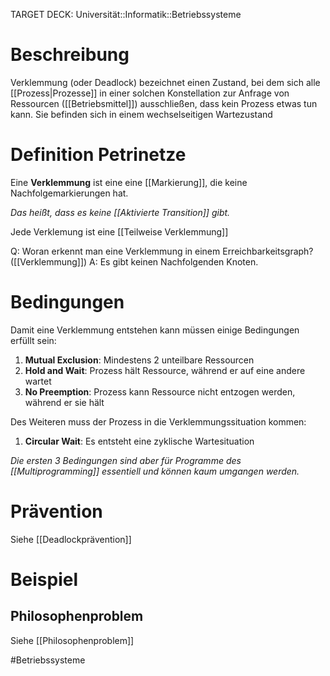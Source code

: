 TARGET DECK: Universität::Informatik::Betriebssysteme

# Beschreibung
Verklemmung (oder Deadlock) bezeichnet einen Zustand, bei dem sich alle [[Prozess|Prozesse]] in einer solchen Konstellation zur Anfrage von Ressourcen ([[Betriebsmittel]]) ausschließen, dass kein Prozess etwas tun kann.
Sie befinden sich in einem wechselseitigen Wartezustand



# Definition Petrinetze
Eine **Verklemmung** ist eine eine [[Markierung]], die keine Nachfolgemarkierungen hat.

*Das heißt, dass es keine [[Aktivierte Transition]] gibt.*

Jede Verklemung ist eine [[Teilweise Verklemmung]]

Q: Woran erkennt man eine Verklemmung in einem Erreichbarkeitsgraph? ([[Verklemmung]])
A: Es gibt keinen Nachfolgenden Knoten.
<!--ID: 1642897215651-->



# Bedingungen
Damit eine Verklemmung entstehen kann müssen einige Bedingungen erfüllt sein:
1. **Mutual Exclusion**: Mindestens 2 unteilbare Ressourcen
2. **Hold and Wait**: Prozess hält Ressource, während er auf eine andere wartet
3. **No Preemption**: Prozess kann Ressource nicht entzogen werden, während er sie hält

Des Weiteren muss der Prozess in die Verklemmungssituation kommen:
1. **Circular Wait**: Es entsteht eine zyklische Wartesituation

*Die ersten 3 Bedingungen sind aber für Programme des [[Multiprogramming]] essentiell und können kaum umgangen werden.*

# Prävention
Siehe [[Deadlockprävention]]

# Beispiel
## Philosophenproblem
Siehe [[Philosophenproblem]]

#Betriebssysteme 
